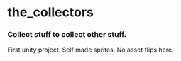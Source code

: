 # the_collectors
### Collect stuff to collect other stuff.
First unity project. Self made sprites. No asset flips here.
